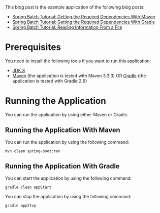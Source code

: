 This blog post is the example application of the following blog posts:

* [Spring Batch Tutorial: Getting the Required Dependencies With Maven](http://www.petrikainulainen.net/programming/spring-framework/spring-batch-tutorial-getting-the-required-dependencies-with-maven/)
* [Spring Batch Tutorial: Getting the Required Dependencies With Gradle](http://www.petrikainulainen.net/programming/spring-framework/spring-batch-tutorial-getting-the-required-dependencies-with-gradle/)
* [Spring Batch Tutorial: Reading Information From a File](http://www.petrikainulainen.net/programming/spring-framework/spring-batch-tutorial-reading-information-from-a-file/)

Prerequisites
=============

You need to install the following tools if you want to run this application:

* [JDK 8](http://www.oracle.com/technetwork/java/javase/downloads/jdk8-downloads-2133151.html)
* [Maven](http://maven.apache.org/) (the application is tested with Maven 3.3.3) OR [Gradle](http://gradle.org/) (the application is tested with Gradle 2.9)

Running the Application
=======================

You can run the application by using either Maven or Gradle.

Running the Application With Maven
----------------------------------

You can run the application by using the following command:

    mvn clean spring-boot:run

Running the Application With Gradle
-----------------------------------

You can start the application by using the following command:

	gradle clean appStart
	

You can stop the application by using the following command:

	gradle appStop